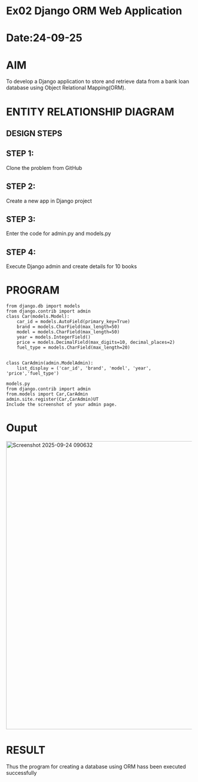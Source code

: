 # Ex02 Django ORM Web Application
# Date:24-09-25
# AIM
To develop a Django application to store and retrieve data from a bank loan database using Object Relational Mapping(ORM).

# ENTITY RELATIONSHIP DIAGRAM
## DESIGN STEPS
## STEP 1:
Clone the problem from GitHub

## STEP 2:
Create a new app in Django project

## STEP 3:
Enter the code for admin.py and models.py

## STEP 4:
Execute Django admin and create details for 10 books

# PROGRAM
```
from django.db import models
from django.contrib import admin
class Car(models.Model):
	car_id = models.AutoField(primary_key=True)   
	brand = models.CharField(max_length=50)
	model = models.CharField(max_length=50)
	year = models.IntegerField()
	price = models.DecimalField(max_digits=10, decimal_places=2)
	fuel_type = models.CharField(max_length=20)

	
class CarAdmin(admin.ModelAdmin):
    list_display = ('car_id', 'brand', 'model', 'year', 'price','fuel_type')

models.py
from django.contrib import admin
from.models import Car,CarAdmin
admin.site.register(Car,CarAdmin)UT
Include the screenshot of your admin page.
```
# Ouput
<img width="1471" height="779" alt="Screenshot 2025-09-24 090632" src="https://github.com/user-attachments/assets/73fd9a9d-2d0d-48e0-9c1b-a28c7a2c8efc" />

# RESULT
Thus the program for creating a database using ORM hass been executed successfully
